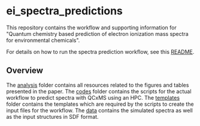 # ei_spectra_predictions

This repository contains the workflow and supporting information for "Quantum chemistry based prediction of electron ionization mass spectra for environmental chemicals".

For details on how to run the spectra prediction workflow, see this [README](/codes/README.md).

## Overview
The [analysis](/analysis/) folder contains all resources related to the figures and tables presented in the paper.
The [codes](/codes/) folder contains the scripts for the actual workflow to predict spectra with QCxMS using an HPC.
The [templates](/templates) folder contains the templates which are required by the scripts to create the input files for the workflow.
The [data](/data/) contains the simulated spectra as well as the input structures in SDF format.
